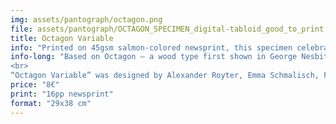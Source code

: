 ```yaml
---
img: assets/pantograph/octagon.png
file: assets/pantograph/OCTAGON_SPECIMEN_digital-tabloid_good_to_print.pdf
title: Octagon Variable
info: "Printed on 45gsm salmon-colored newsprint, this specimen celebrates the open-source launch of “Octagon Variable”, an educational type design project."
info-long: "Based on Octagon – a wood type first shown in George Nesbitt’s First Premium Wood Types Cut by Machinery in 1838 – “Octagon Variable” is a reimagination of the original design by Edwin Allen. Today, the original Octagon wood blocks of a full uppercase set in 8-line (no figures or lowercase seem to have existed) are part of <a href=https://rrk.finearts.utexas.edu/?dt_portfolio=octagon? target=_blank>the RRK collection</a> in Austin, Texas. As part of a first year type design introduction class, we re-drew and re-imagined the design and pushed the already present spatial illusions further collaboratively. 
<br>
“Octagon Variable” was designed by Alexander Royter, Emma Schmalisch, Felix Willnauer, Friederike Temme, Greta Wachholz, Jason Tsiakas, Julia Baskal, Julia Schmidt, Kaja Wetzel, Kateryna Shelevytska, Lara Tamminga, Nina Vierke Liyani, Sania Salem, Sarah-Ann Roehlen, Sofiya Slyusarenko, Stina Scholz, Vanessa Schneider, Zoe Rygus with contributions by Pierre Pane-Farre and Simon Thiefes. “Octagon Variable” is made available under the Open Font License and can be downloaded as static as well as variable font file <a href=https://github.com/haw-type-design/octagon-variable target=_blank>over here.</a>"
price: "8€"
print: "16pp newsprint"
format: "29x38 cm"
---
```

